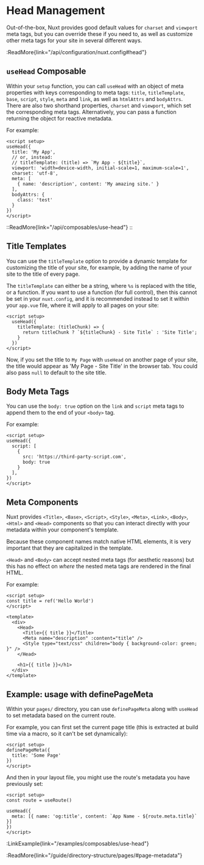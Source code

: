 # Head Management

Out-of-the-box, Nuxt provides good default values for `charset` and `viewport` meta tags, but you can override these if you need to, as well as customize other meta tags for your site in several different ways.

:ReadMore{link="/api/configuration/nuxt.config#head"}

## `useHead` Composable

Within your `setup` function, you can call `useHead` with an object of meta properties with keys corresponding to meta tags: `title`, `titleTemplate`, `base`, `script`, `style`, `meta` and `link`, as well as `htmlAttrs` and `bodyAttrs`. There are also two shorthand properties, `charset` and `viewport`, which set the corresponding meta tags. Alternatively, you can pass a function returning the object for reactive metadata.

For example:

```vue
<script setup>
useHead({
  title: 'My App',
  // or, instead:
  // titleTemplate: (title) => `My App - ${title}`,
  viewport: 'width=device-width, initial-scale=1, maximum-scale=1',
  charset: 'utf-8',
  meta: [
    { name: 'description', content: 'My amazing site.' }
  ],
  bodyAttrs: {
    class: 'test'
  }
})
</script>
```

::ReadMore{link="/api/composables/use-head"}
::

## Title Templates

You can use the `titleTemplate` option to provide a dynamic template for customizing the title of your site, for example, by adding the name of your site to the title of every page.

The `titleTemplate` can either be a string, where `%s` is replaced with the title, or a function. If you want to use a function (for full control), then this cannot be set in your `nuxt.config`, and it is recommended instead to set it within your `app.vue` file, where it will apply to all pages on your site:

```vue [app.vue]
<script setup>
  useHead({
    titleTemplate: (titleChunk) => {
      return titleChunk ? `${titleChunk} - Site Title` : 'Site Title';
    }
  })
</script>
```

Now, if you set the title to `My Page` with `useHead` on another page of your site, the title would appear as 'My Page - Site Title' in the browser tab. You could also pass `null` to default to the site title.

## Body Meta Tags

You can use the `body: true` option on the `link` and `script` meta tags to append them to the end of your `<body>` tag.

For example:

```vue
<script setup>
useHead({
  script: [
    {
      src: 'https://third-party-script.com',
      body: true
    }
  ],
})
</script>
```

## Meta Components

Nuxt provides `<Title>`, `<Base>`, `<Script>`, `<Style>`, `<Meta>`, `<Link>`, `<Body>`, `<Html>` and `<Head>` components so that you can interact directly with your metadata within your component's template.

Because these component names match native HTML elements, it is very important that they are capitalized in the template.

`<Head>` and `<Body>` can accept nested meta tags (for aesthetic reasons) but this has no effect on _where_ the nested meta tags are rendered in the final HTML.

For example:

<!-- @case-police-ignore html -->

```vue{}[app.vue]
<script setup>
const title = ref('Hello World')
</script>

<template>
  <div>
    <Head>
      <Title>{{ title }}</Title>
      <Meta name="description" :content="title" />
      <Style type="text/css" children="body { background-color: green; }" />
    </Head>

    <h1>{{ title }}</h1>
  </div>
</template>
```

## Example: usage with definePageMeta

Within your `pages/` directory, you can use `definePageMeta` along with `useHead` to set metadata based on the current route.

For example, you can first set the current page title (this is extracted at build time via a macro, so it can't be set dynamically):

```vue{}[pages/some-page.vue]
<script setup>
definePageMeta({
  title: 'Some Page'
})
</script>
```

And then in your layout file, you might use the route's metadata you have previously set:

```vue{}[layouts/default.vue]
<script setup>
const route = useRoute()

useHead({
  meta: [{ name: 'og:title', content: `App Name - ${route.meta.title}` }]
})
</script>
```

:LinkExample{link="/examples/composables/use-head"}

:ReadMore{link="/guide/directory-structure/pages/#page-metadata"}

